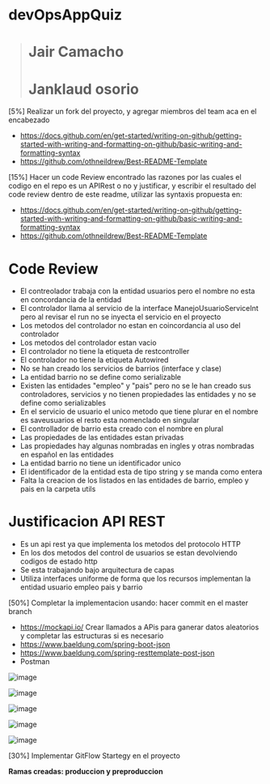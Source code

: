 # devOpsAppQuiz


> # Jair Camacho
> # Janklaud osorio 

[5%] Realizar un fork del proyecto, y agregar miembros del team aca en el encabezado

- https://docs.github.com/en/get-started/writing-on-github/getting-started-with-writing-and-formatting-on-github/basic-writing-and-formatting-syntax
- https://github.com/othneildrew/Best-README-Template

[15%] Hacer un code Review encontrado las razones por las cuales el codigo en el repo es un APIRest o no y justificar, y escribir el resultado del code review dentro de este readme, utilizar las syntaxis propuesta en:

- https://docs.github.com/en/get-started/writing-on-github/getting-started-with-writing-and-formatting-on-github/basic-writing-and-formatting-syntax
- https://github.com/othneildrew/Best-README-Template

# Code Review

- El contreolador trabaja con la entidad usuarios pero el nombre no esta en concordancia de la entidad
- El controlador llama al servicio de la interface ManejoUsuarioServiceInt pero al revisar el run no se inyecta el servicio en el proyecto
- Los metodos del controlador no estan en coincordancia al uso del controlador
- Los metodos del controlador estan vacio
- El controlador no tiene la etiqueta de restcontroller
- El controlador no tiene la etiqueta  Autowired
- No se han creado los servicios de barrios (interface y clase) 
- La entidad barrio no se define como serializable 
- Existen las entidades "empleo" y "pais" pero no se le han creado sus controladores, servicios y no tienen propiedades las entidades y no se define como serializables 
- En el servicio de usuario el unico metodo que tiene plurar en el nombre es saveusuarios el resto esta nomenclado en singular
- El controllador de barrio esta creado con el nombre en plural 
- Las propiedades de las entidades estan privadas 
- Las propiedades hay algunas nombradas en ingles y otras nombradas en español en las entidades
- La entidad barrio no tiene un identificador unico
- El identificador de la entidad esta de tipo string y se manda como entera 
- Falta la creacion de los listados en las entidades de barrio, empleo y pais en la carpeta utils

# Justificacion API REST

- Es un api rest ya que implementa los metodos del protocolo HTTP 
- En los dos metodos del control de usuarios se estan devolviendo codigos de estado http 
- Se esta trabajando bajo arquitectura de capas
- Utiliza interfaces uniforme de forma que los recursos implementan la entidad usuario empleo pais y barrio 



[50%] Completar la implementacion usando: hacer commit en el master branch

- https://mockapi.io/ Crear llamados a APis para ganerar datos aleatorios y completar las estructuras si es necesario
- https://www.baeldung.com/spring-boot-json
- https://www.baeldung.com/spring-resttemplate-post-json
- Postman

![image](https://user-images.githubusercontent.com/6808022/169195598-05a97b8c-ad23-4285-81e6-03ec473654b8.png)

![image](https://user-images.githubusercontent.com/6808022/169195439-deaa29b2-246e-4fce-ab24-86a77c304a26.png)

![image](https://user-images.githubusercontent.com/6808022/169195477-a60d59c4-256c-4923-9050-b5a697457656.png)

![image](https://user-images.githubusercontent.com/6808022/169195501-12fa70e2-4a05-4892-9226-405114225d97.png)

![image](https://user-images.githubusercontent.com/6808022/169195525-111218a5-fc53-466c-a2de-6f5110a51466.png)



[30%] Implementar GitFlow Startegy en el proyecto

**Ramas creadas: produccion y preproduccion**
